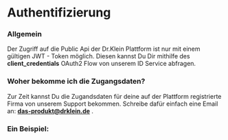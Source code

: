 # Authentifizierung

### Allgemein
Der Zugriff auf die Public Api der Dr.Klein Plattform ist nur mit einem gültigen JWT - Token möglich.
Diesen kannst Du Dir mithilfe des **client_credentials** OAuth2 Flow von unserem ID Service abfragen.

### Woher bekomme ich die Zugangsdaten?
Zur Zeit kannst Du die Zugandsdaten für deine auf der Plattform registrierte Firma von unserem Support bekommen.
Schreibe dafür einfach eine Email an: **das-produkt@drklein.de** .

### Ein Beispiel:

